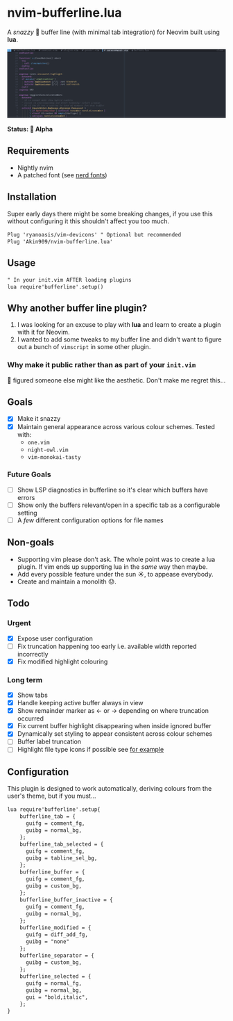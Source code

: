 # nvim-bufferline.lua

A _snazzy_ 💅 buffer line (with minimal tab integration) for Neovim built using **lua**.

![Bufferline screenshot](./nvim-bufferline.png "Nvim Bufferline")

**Status: 🚧 Alpha**

## Requirements

- Nightly nvim
- A patched font (see [nerd fonts](https://github.com/ryanoasis/nerd-fonts))

## Installation

Super early days there might be some breaking changes, if you use this
without configuring it this shouldn't affect you too much.

```vim
Plug 'ryanoasis/vim-devicons' " Optional but recommended
Plug 'Akin909/nvim-bufferline.lua'
```

## Usage

```vim
" In your init.vim AFTER loading plugins
lua require'bufferline'.setup()
```

## Why another buffer line plugin?

1. I was looking for an excuse to play with **lua** and learn to create a plugin with it for Neovim.
2. I wanted to add some tweaks to my buffer line and didn't want to figure out a bunch of `vimscript` in some other plugin.

### Why make it public rather than as part of your `init.vim`

🤷 figured someone else might like the aesthetic. Don't make me regret this...

## Goals

- [x] Make it snazzy
- [x] Maintain general appearance across various colour schemes. Tested with:
  - `one.vim`
  - `night-owl.vim`
  - `vim-monokai-tasty`

### Future Goals

- [ ] Show LSP diagnostics in bufferline so it's clear which buffers have errors
- [ ] Show only the buffers relevant/open in a specific tab as a configurable setting
- [ ] A _few_ different configuration options for file names

## Non-goals

- Supporting vim please don't ask. The whole point was to create a lua plugin. If vim ends up supporting lua in the _same_ way then maybe.
- Add every possible feature under the sun ☀, to appease everybody.
- Create and maintain a monolith 😓.

## Todo

### Urgent

- [x] Expose user configuration
- [ ] Fix truncation happening too early i.e. available width reported incorrectly
- [x] Fix modified highlight colouring

### Long term

- [x] Show tabs
- [x] Handle keeping active buffer always in view
- [x] Show remainder marker as <- or -> depending on where truncation occurred
- [x] Fix current buffer highlight disappearing when inside ignored buffer
- [x] Dynamically set styling to appear consistent across colour schemes
- [ ] Buffer label truncation
- [ ] Highlight file type icons if possible see [for example](https://github.com/weirongxu/coc-explorer/blob/59bd41f8fffdc871fbd77ac443548426bd31d2c3/src/icons.nerdfont.json#L2)

## Configuration

This plugin is designed to work automatically, deriving colours from the user's theme,
but if you must...

```vim
lua require'bufferline'.setup{
    bufferline_tab = {
      guifg = comment_fg,
      guibg = normal_bg,
    };
    bufferline_tab_selected = {
      guifg = comment_fg,
      guibg = tabline_sel_bg,
    };
    bufferline_buffer = {
      guifg = comment_fg,
      guibg = custom_bg,
    };
    bufferline_buffer_inactive = {
      guifg = comment_fg,
      guibg = normal_bg,
    };
    bufferline_modified = {
      guifg = diff_add_fg,
      guibg = "none"
    };
    bufferline_separator = {
      guibg = custom_bg,
    };
    bufferline_selected = {
      guifg = normal_fg,
      guibg = normal_bg,
      gui = "bold,italic",
    };
}
```
